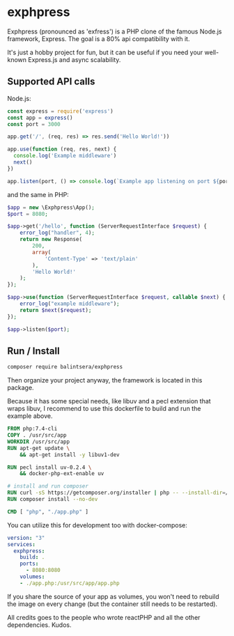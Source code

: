 # exphpress

Exphpress (pronounced as 'exfress') is a PHP clone of the famous Node.js framework, Express. The goal is a 80% api compatibility with it.

It's just a hobby project for fun, but it can be useful if you need your well-known Express.js and async scalability.



## Supported API calls

Node.js: 

```javascript
const express = require('express')
const app = express()
const port = 3000

app.get('/', (req, res) => res.send('Hello World!'))

app.use(function (req, res, next) {
  console.log('Example middleware')
  next()
})

app.listen(port, () => console.log(`Example app listening on port ${port}!`))
```

and the same in PHP:

```php
$app = new \Exphpress\App();
$port = 8080;

$app->get('/hello', function (ServerRequestInterface $request) {
    error_log("handler", 4);
    return new Response(
        200,
        array(
            'Content-Type' => 'text/plain'
        ),
        'Hello World!'
    );
});

$app->use(function (ServerRequestInterface $request, callable $next) {
    error_log("example middleware");
    return $next($request);
});

$app->listen($port);
```

## Run / Install

```bash
composer require balintsera/exphpress
```

Then organize your project anyway, the framework is located in this package.

Because it has some special needs, like libuv and a pecl extension that wraps libuv, I recommend to use this dockerfile to build and run the example above.

```Dockerfile
FROM php:7.4-cli
COPY . /usr/src/app
WORKDIR /usr/src/app
RUN apt-get update \
    && apt-get install -y libuv1-dev

RUN pecl install uv-0.2.4 \
    && docker-php-ext-enable uv

# install and run composer 
RUN curl -sS https://getcomposer.org/installer | php -- --install-dir=/usr/local/bin --filename=composer
RUN composer install --no-dev

CMD [ "php", "./app.php" ]
```

You can utilize this for development too with docker-compose: 

```YAML
version: "3"
services:
  exphpress:
    build: .
    ports: 
      - 8080:8080
    volumes:
    - ./app.php:/usr/src/app/app.php 
```

If you share the source of your app as volumes, you won't need to rebuild the image on every change (but the container still needs to be restarted).


All credits goes to the people who wrote reactPHP and all the other dependencies. Kudos.